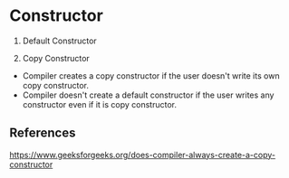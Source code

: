 # Constructor

1. Default Constructor

2. Copy Constructor

- Compiler creates a copy constructor if the user doesn't write its own copy constructor.
- Compiler doesn't create a default constructor if the user writes any constructor even if it is copy constructor.

## References

https://www.geeksforgeeks.org/does-compiler-always-create-a-copy-constructor
